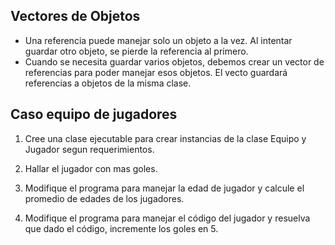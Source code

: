 ## Vectores de Objetos
- Una referencia puede manejar solo un objeto a la vez.
  Al intentar guardar otro objeto, se pierde la referencia al primero.
- Cuando se necesita guardar varios objetos, debemos crear un vector de referencias para poder manejar esos objetos. El vecto guardará
  referencias a objetos de la misma clase.

## Caso equipo de jugadores

1. Cree una clase ejecutable para crear instancias de la clase Equipo y Jugador segun requerimientos.

2. Hallar el jugador con mas goles. 

3. Modifique el programa para manejar la edad de jugador y calcule el promedio de edades de los jugadores.

4. Modifique el programa para manejar el código del jugador y resuelva que dado el código, incremente los goles en 5.
